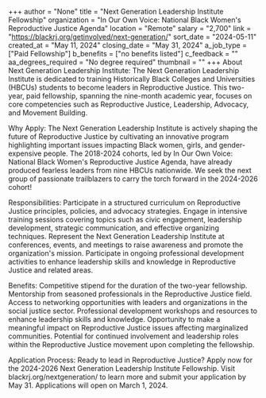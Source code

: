 +++
author = "None"
title = "Next Generation Leadership Institute Fellowship"
organization = "In Our Own Voice: National Black Women's Reproductive Justice Agenda"
location = "Remote"
salary = "2,700"
link = "https://blackrj.org/getinvolved/next-generation/"
sort_date = "2024-05-11"
created_at = "May 11, 2024"
closing_date = "May 31, 2024"
a_job_type = ["Paid Fellowship"]
b_benefits = ["no benefits listed"]
c_feedback = ""
aa_degrees_required = "No degree required"
thumbnail = ""
+++
About Next Generation Leadership Institute:
The Next Generation Leadership Institute is dedicated to training Historically Black Colleges and Universities (HBCUs) students to become leaders in Reproductive Justice. This two-year, paid fellowship, spanning the nine-month academic year, focuses on core competencies such as Reproductive Justice, Leadership, Advocacy, and Movement Building.
 
Why Apply:
The Next Generation Leadership Institute is actively shaping the future of Reproductive Justice by cultivating an innovative program highlighting important issues impacting Black women, girls, and gender-expensive people. The 2018-2024 cohorts, led by In Our Own Voice: National Black Women's Reproductive Justice Agenda, have already produced fearless leaders from nine HBCUs nationwide. We seek the next group of passionate trailblazers to carry the torch forward in the 2024-2026 cohort!

Responsibilities: 
Participate in a structured curriculum on Reproductive Justice principles, policies, and advocacy strategies. 
Engage in intensive training sessions covering topics such as civic engagement, leadership development, strategic communication, and effective organizing techniques. 
Represent the Next Generation Leadership Institute at conferences, events, and meetings to raise awareness and promote the organization's mission. 
Participate in ongoing professional development activities to enhance leadership skills and knowledge in Reproductive Justice and related areas. 
 
Benefits: 
Competitive stipend for the duration of the two-year fellowship. 
Mentorship from seasoned professionals in the Reproductive Justice field. 
Access to networking opportunities with leaders and organizations in the social justice sector. 
Professional development workshops and resources to enhance leadership skills and knowledge. 
Opportunity to make a meaningful impact on Reproductive Justice issues affecting marginalized communities. 
Potential for continued involvement and leadership roles within the Reproductive Justice movement upon completing the fellowship. 
 
Application Process:
Ready to lead in Reproductive Justice? Apply now for the 2024-2026 Next Generation Leadership Institute Fellowship. Visit blackrj.org/nextgeneration/ to learn more and submit your application by May 31. Applications will open on March 1, 2024. 